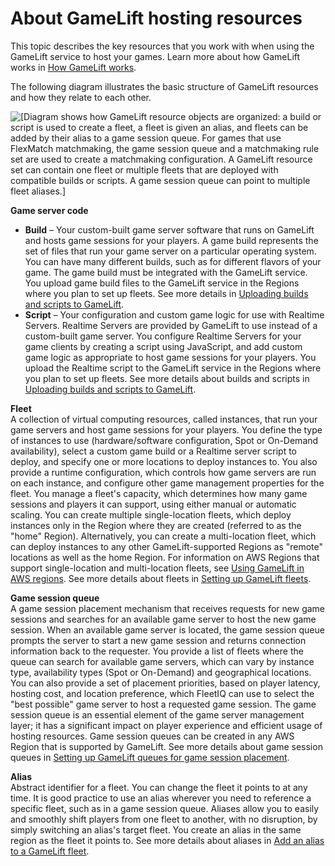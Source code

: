 # About GameLift hosting resources<a name="resources-defined"></a>

This topic describes the key resources that you work with when using the GameLift service to host your games\. Learn more about how GameLift works in [How GameLift works](gamelift-howitworks.md)\.

The following diagram illustrates the basic structure of GameLift resources and how they relate to each other\. 

![\[Diagram shows how GameLift resource objects are organized: a build or script is used to create a fleet, a fleet is given an alias, and fleets can be added by their alias to a game session queue. For games that use FlexMatch matchmaking, the game session queue and a matchmaking rule set are used to create a matchmaking configuration. A GameLift resource set can contain one fleet or multiple fleets that are deployed with compatible builds or scripts. A game session queue can point to multiple fleet aliases.\]](http://docs.aws.amazon.com/gamelift/latest/developerguide/images/resources-basicobjects-vsd.png)

****Game server code****  
+ **Build** – Your custom\-built game server software that runs on GameLift and hosts game sessions for your players\. A game build represents the set of files that run your game server on a particular operating system\. You can have many different builds, such as for different flavors of your game\. The game build must be integrated with the GameLift service\. You upload game build files to the GameLift service in the Regions where you plan to set up fleets\. See more details in [Uploading builds and scripts to GameLift](gamelift-build-intro.md)\.
+ **Script** – Your configuration and custom game logic for use with Realtime Servers\. Realtime Servers are provided by GameLift to use instead of a custom\-built game server\. You configure Realtime Servers for your game clients by creating a script using JavaScript, and add custom game logic as appropriate to host game sessions for your players\. You upload the Realtime script to the GameLift service in the Regions where you plan to set up fleets\. See more details about builds and scripts in [Uploading builds and scripts to GameLift](gamelift-build-intro.md)\.

****Fleet****  
A collection of virtual computing resources, called instances, that run your game servers and host game sessions for your players\. You define the type of instances to use \(hardware/software configuration, Spot or On\-Demand availability\), select a custom game build or a Realtime server script to deploy, and specify one or more locations to deploy instances to\. You also provide a runtime configuration, which controls how game servers are run on each instance, and configure other game management properties for the fleet\. You manage a fleet's capacity, which determines how many game sessions and players it can support, using either manual or automatic scaling\. You can create multiple single\-location fleets, which deploy instances only in the Region where they are created \(referred to as the "home" Region\)\. Alternatively, you can create a multi\-location fleet, which can deploy instances to any other GameLift\-supported Regions as "remote" locations as well as the home Region\. For information on AWS Regions that support single\-location and multi\-location fleets, see [Using GameLift in AWS regions](gamelift-regions.md)\. See more details about fleets in [Setting up GameLift fleets](fleets-intro.md)\.

****Game session queue****  
A game session placement mechanism that receives requests for new game sessions and searches for an available game server to host the new game session\. When an available game server is located, the game session queue prompts the server to start a new game session and returns connection information back to the requester\. You provide a list of fleets where the queue can search for available game servers, which can vary by instance type, availability types \(Spot or On\-Demand\) and geographical locations\. You can also provide a set of placement priorities, based on player latency, hosting cost, and location preference, which FleetIQ can use to select the "best possible" game server to host a requested game session\. The game session queue is an essential element of the game server management layer; it has a significant impact on player experience and efficient usage of hosting resources\. Game session queues can be created in any AWS Region that is supported by GameLift\. See more details about game session queues in [Setting up GameLift queues for game session placement](queues-intro.md)\.

****Alias****  
Abstract identifier for a fleet\. You can change the fleet it points to at any time\. It is good practice to use an alias wherever you need to reference a specific fleet, such as in a game session queue\. Aliases allow you to easily and smoothly shift players from one fleet to another, with no disruption, by simply switching an alias's target fleet\. You create an alias in the same region as the fleet it points to\. See more details about aliases in [Add an alias to a GameLift fleet](aliases-creating.md)\.